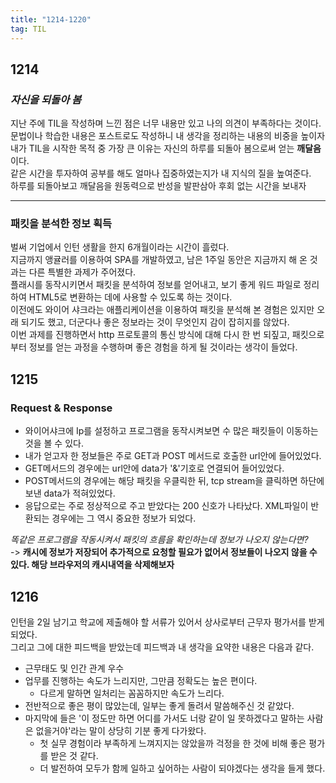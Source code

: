 ```yaml
---
title: "1214-1220"
tag: TIL
---
```

## 1214
### *자신을 되돌아 봄*


지난 주에 TIL을 작성하며 느낀 점은 너무 내용만 있고 나의 의견이 부족하다는 것이다.  
문법이나 학습한 내용은 포스트로도 작성하니 내 생각을 정리하는 내용의 비중을 높이자  
내가 TIL을 시작한 목적 중 가장 큰 이유는 자신의 하루를 되돌아 봄으로써 얻는 **깨달음**이다.  
같은 시간을 투자하여 공부를 해도 얼마나 집중하였는지가 내 지식의 질을 높여준다.  
하루를 되돌아보고 깨달음을 원동력으로 반성을 발판삼아 후회 없는 시간을 보내자
- - -

### 패킷을 분석한 정보 획득
벌써 기업에서 인턴 생활을 한지 6개월이라는 시간이 흘렀다.  
지금까지 앵귤러를 이용하여 SPA를 개발하였고, 남은 1주일 동안은 지금까지 해 온 것과는 다른 특별한 과제가 주어졌다.  
플래시를 동작시키면서 패킷을 분석하여 정보를 얻어내고, 보기 좋게 워드 파일로 정리하여 HTML5로 변환하는 데에 사용할 수 있도록 하는 것이다.  
이전에도 와이어 샤크라는 애플리케이션을 이용하여 패킷을 분석해 본 경험은 있지만 오래 되기도 했고, 더군다나 좋은 정보라는 것이 무엇인지 감이 잡히지를 않았다.  
이번 과제를 진행하면서 http 프로토콜의 통신 방식에 대해 다시 한 번 되짚고, 패킷으로부터 정보를 얻는 과정을 수행하며 좋은 경험을 하게 될 것이라는 생각이 들었다.

## 1215
### Request & Response
* 와이어샤크에 Ip를 설정하고 프로그램을 동작시켜보면 수 많은 패킷들이 이동하는 것을 볼 수 있다.
* 내가 얻고자 한 정보들은 주로 GET과 POST 메서드로 호출한 url안에 들어있었다.
* GET메서드의 경우에는 url안에 data가 '&'기호로 연결되어 들어있었다.
* POST메서드의 경우에는 해당 패킷을 우클릭한 뒤, tcp stream을 클릭하면 하단에 보낸 data가 적혀있었다.
* 응답으로는 주로 정상적으로 주고 받았다는 200 신호가 나타났다. XML파일이 반환되는 경우에는 그 역시 중요한 정보가 되었다.  


*똑같은 프로그램을 작동시켜서 패킷의 흐름을 확인하는데 정보가 나오지 않는다면?*  
-> **캐시에 정보가 저장되어 추가적으로 요청할 필요가 없어서 정보들이 나오지 않을 수 있다. 해당 브라우저의 캐시내역을 삭제해보자**

## 1216
인턴을 2일 남기고 학교에 제출해야 할 서류가 있어서 상사로부터 근무자 평가서를 받게 되었다.  
그리고 그에 대한 피드백을 받았는데 피드백과 내 생각을 요약한 내용은 다음과 같다.  
* 근무태도 및 인간 관계 우수
* 업무를 진행하는 속도가 느리지만, 그만큼 정확도는 높은 편이다.  
    * 다르게 말하면 일처리는 꼼꼼하지만 속도가 느리다.  
* 전반적으로 좋은 평이 많았는데, 일부는 좋게 돌려서 말씀해주신 것 같았다.  
* 마지막에 들은 '이 정도만 하면 어디를 가서도 너랑 같이 일 못하겠다고 말하는 사람은 없을거야'라는 말이 상당히 기분 좋게 다가왔다.
    * 첫 실무 경험이라 부족하게 느껴지지는 않았을까 걱정을 한 것에 비해 좋은 평가를 받은 것 같다.
    * 더 발전하여 모두가 함께 일하고 싶어하는 사람이 되야겠다는 생각을 들게 했다.  
